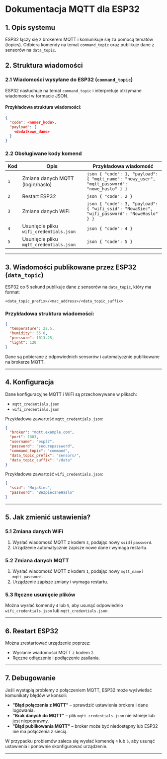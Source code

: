 # Dokumentacja MQTT dla ESP32

## 1. Opis systemu
ESP32 łączy się z brokerem MQTT i komunikuje się za pomocą tematów (topics). Odbiera komendy na temat `command_topic` oraz publikuje dane z sensorów na `data_topic`.

## 2. Struktura wiadomości

### 2.1 Wiadomości wysyłane do ESP32 (`command_topic`)

ESP32 nasłuchuje na temat `command_topic` i interpretuje otrzymane wiadomości w formacie JSON.

#### Przykładowa struktura wiadomości:
```json
{
  "code": <numer_kodu>,
  "payload": {
    <dodatkowe_dane>
  }
}
```

### 2.2 Obsługiwane kody komend

| Kod | Opis | Przykładowa wiadomość |
|------|------|----------------------|
| `1`  | Zmiana danych MQTT (login/hasło) | ```json { "code": 1, "payload": { "mqtt_name": "nowy_user", "mqtt_password": "nowe_haslo" } } ``` |
| `2`  | Restart ESP32 | ```json { "code": 2 } ``` |
| `3`  | Zmiana danych WiFi | ```json { "code": 3, "payload": { "wifi_ssid": "NowaSiec", "wifi_password": "NoweHaslo" } } ``` |
| `4`  | Usunięcie pliku `wifi_credentials.json` | ```json { "code": 4 } ``` |
| `5`  | Usunięcie pliku `mqtt_credentials.json` | ```json { "code": 5 } ``` |

---

## 3. Wiadomości publikowane przez ESP32 (`data_topic`)

ESP32 co 5 sekund publikuje dane z sensorów na `data_topic`, który ma format:
```
<data_topic_prefix>/<mac_address>/<data_topic_suffix>
```

### Przykładowa struktura wiadomości:

```json
{
  "temperature": 22.5,
  "humidity": 55.0,
  "pressure": 1013.25,
  "light": 120
}
```

Dane są pobierane z odpowiednich sensorów i automatycznie publikowane na brokerze MQTT.

---

## 4. Konfiguracja

Dane konfiguracyjne MQTT i WiFi są przechowywane w plikach:
- `mqtt_credentials.json`
- `wifi_credentials.json`

Przykładowa zawartość `mqtt_credentials.json`:
```json
{
  "broker": "mqtt.example.com",
  "port": 1883,
  "username": "esp32",
  "password": "securepassword",
  "command_topic": "command",
  "data_topic_prefix": "sensors/",
  "data_topic_suffix": "/data"
}
```

Przykładowa zawartość `wifi_credentials.json`:
```json
{
  "ssid": "MojaSiec",
  "password": "BezpieczneHaslo"
}
```

---

## 5. Jak zmienić ustawienia?

### 5.1 Zmiana danych WiFi
1. Wysłać wiadomość MQTT z kodem `3`, podając nowy `ssid` i `password`.
2. Urządzenie automatycznie zapisze nowe dane i wymaga restartu.

### 5.2 Zmiana danych MQTT
1. Wysłać wiadomość MQTT z kodem `1`, podając nowy `mqtt_name` i `mqtt_password`.
2. Urządzenie zapisze zmiany i wymaga restartu.

### 5.3 Ręczne usunięcie plików
Można wysłać komendy `4` lub `5`, aby usunąć odpowiednio `wifi_credentials.json` lub `mqtt_credentials.json`.

---

## 6. Restart ESP32
Można zrestartować urządzenie poprzez:
- Wysłanie wiadomości MQTT z kodem `2`.
- Ręczne odłączenie i podłączenie zasilania.

---

## 7. Debugowanie

Jeśli wystąpią problemy z połączeniem MQTT, ESP32 może wyświetlać komunikaty błędów w konsoli:
- **"Błąd połączenia z MQTT"** – sprawdzić ustawienia brokera i dane logowania.
- **"Brak danych do MQTT"** – plik `mqtt_credentials.json` nie istnieje lub jest niepoprawny.
- **"Błąd publikowania MQTT"** – broker może być niedostępny lub ESP32 nie ma połączenia z siecią.

W przypadku problemów zaleca się wysłać komendę `4` lub `5`, aby usunąć ustawienia i ponownie skonfigurować urządzenie.

---
